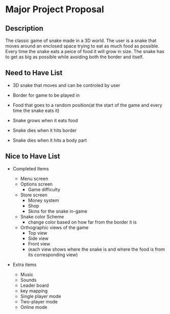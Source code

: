 # Major Project Proposal

## Description
The classic game of snake made in a 3D world.  The user is a snake that moves around an enclosed space trying to eat as much food as possible.  Every time the snake eats a peice of food it will grow in size.  The snake has to get as big as possible while avoiding both the border and itself.

## Need to Have List
- 3D snake that moves and can be controled by user
- Border for game to be played in
- Food that goes to a random position(at the start of the game and every time the snake eats it)

- Snake grows when it eats food
- Snake dies when it hits border
- Snake dies when it hits a body part

## Nice to Have List
- Completed Items
  - Menu screen
  - Options screen
    - Game difficulty
  - Store screen
    - Money system
    - Shop
    - Skins for the snake in-game
  - Snake color Scheme
    - change color based on how far from the border it is
  - Orthographic views of the game
    - Top view
    - Side view
    - Front view
    - (each view shows where the snake is and where the food is from its corresponding view)
  
  
- Extra items
  - Music
  - Sounds
  - Leader board
  - key mapping
  - Single player mode
  - Two-player mode
  - Online mode